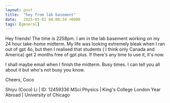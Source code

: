 ```yaml
---
layout: post
title:  "hey from lab basement"
date:   2025-05-02 04:00:34 +0000
tags: [general]
---
```

Hey friends! The time is 2258pm. I am in the lab basement working on my 24 hour take-home midterm. My life was looking extremely bleak when I ran out of gpt 4o, but then I realised that students ( I think only Canada and America) get 2 months free of gpt plus. If there's any time to use it, it's now.

I shall maybe email when I finish the midterm. Busy times. I can tell you all about it but who's not busy you know.

Cheers,
Coco

Shiyu (Coco) Li | ID: 12459336
MSci Physics |  King's College London
Year Abroad | University of Chicago

